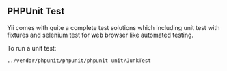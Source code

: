 ## PHPUnit Test
Yii comes with quite a complete test solutions which including unit test with fixtures and selenium test for web browser like automated testing.

To run a unit test:

`../vendor/phpunit/phpunit/phpunit unit/JunkTest`